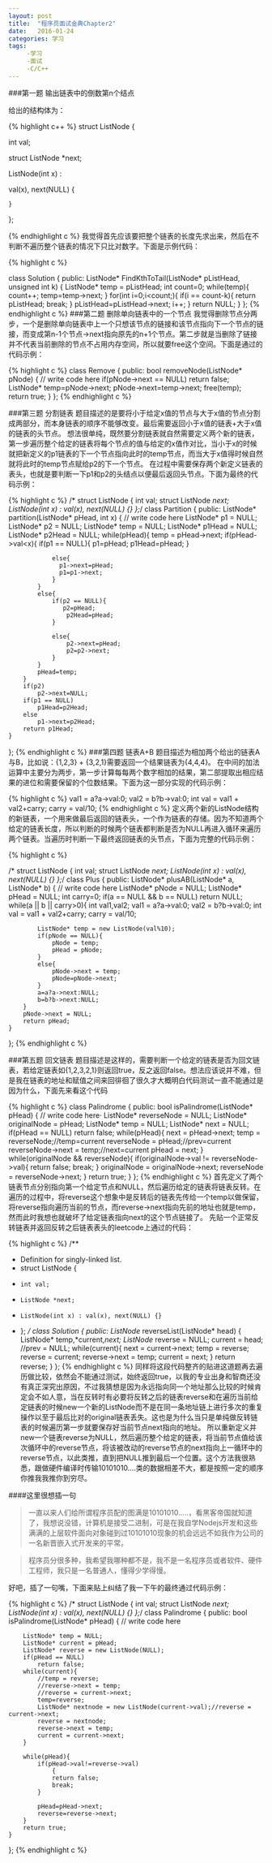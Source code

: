 ```yaml
---
layout: post
title:  "程序员面试金典Chapter2"
date:   2016-01-24
categories: 学习
tags: 
     -学习
     -面试
     -C/C++
---
```

###第一题 输出链表中的倒数第n个结点

给出的结构体为：



{% highlight c++ %}
struct ListNode {

  int val;

  struct ListNode *next;

  ListNode(int x) :

  val(x), next(NULL) {

    }
};

{% endhighlight c %}
我觉得首先应该要把整个链表的长度先求出来，然后在不判断不遍历整个链表的情况下只比对数字。下面是示例代码：

{% highlight c %}

class Solution {
public:
    ListNode* FindKthToTail(ListNode* pListHead, unsigned int k) {
        ListNode* temp = pListHead;
        int count=0;
        while(temp){
            count++;
            temp=temp->next;
        }
        for(int i=0;i<count;){
            if(i == count-k){
                return pListHead;
                break;
            }
            pListHead=pListHead->next;
            i++;
        }
        return NULL;
    }
};
{% endhighlight c %}
###第二题  删除单向链表中的一个节点
我觉得删除节点分两步，一个是删除单向链表中上一个只想该节点的链接和该节点指向下一个节点的链接，而变成第n-1个节点->next指向原先的n+1个节点。第二步就是当删除了链接并不代表当前删除的节点不占用内存空间，所以就要free这个空间。下面是通过的代码示例：

{% highlight c %}
class Remove {
public:
    bool removeNode(ListNode* pNode) {
        // write code here
        if(pNode->next == NULL)
            return false;
        ListNode* temp=pNode->next;
        pNode->next=temp->next;
        free(temp);
        return true;
    }
};
{% endhighlight c %}

###第三题  分割链表
题目描述的是要将小于给定x值的节点与大于x值的节点分割成两部分，而本身链表的顺序不能够改变。最后需要返回小于x值的链表+大于x值的链表的头节点。
想法很单纯，既然要分割链表就自然需要定义两个新的链表，第一步遍历整个给定的链表将每个节点的值与给定的x值作对比，当小于x的时候就把新定义的p1链表的下一个节点指向此时的temp节点，而当大于x值得时候自然就将此时的temp节点赋给p2的下一个节点。
在过程中需要保存两个新定义链表的表头，也就是要判断一下p1和p2的头结点以便最后返回头节点。下面为最终的代码示例：

{% highlight c %}
/*
struct ListNode {
    int val;
    struct ListNode *next;
    ListNode(int x) : val(x), next(NULL) {}
};*/
class Partition {
public:
    ListNode* partition(ListNode* pHead, int x) {
        // write code here
        ListNode* p1 = NULL;
        ListNode* p2 = NULL;
        ListNode* temp = NULL;
        ListNode* p1Head = NULL;
        ListNode* p2Head = NULL;
        while(pHead){
            temp = pHead->next;
            if(pHead->val<x){
                if(p1 == NULL){
                    p1=pHead;
                    p1Head=pHead;
                }
                   
                else{
                  p1->next=pHead;
                  p1=p1->next;  
                }
            }
            else{
                if(p2 == NULL){
                   p2=pHead;
                    p2Head=pHead;
                }
                    
                else{
                	p2->next=pHead;
                	p2=p2->next; 
                }   
            }
            pHead=temp;
        }
        if(p2)
            p2->next=NULL;
        if(p1 == NULL)
            p1Head=p2Head;
        else
            p1->next=p2Head;
        return p1Head;
    }
};
{% endhighlight c %}
###第四题  链表A+B
题目描述为相加两个给出的链表A与B，比如说：{1,2,3} + {3,2,1}需要返回一个结果链表为{4,4,4}。
在中间的加法运算中主要分为两步，第一步计算每每两个数字相加的结果，第二部提取出相应结果的进位和需要保留的个位数结果。下面为这一部分实现的代码示例：

{% highlight c %}
val1 = a?a->val:0;
val2 = b?b->val:0;
int val = val1 + val2+carry;
carry = val/10;
{% endhighlight c %}
定义两个新的ListNode结构的新链表，一个用来做最后返回的链表头，一个作为链表的存储。因为不知道两个给定的链表长度，所以判断的时候两个链表都判断是否为NULL再进入循环来遍历两个链表。当遍历时判断一下最终返回链表的头节点，下面为完整的代码示例：

{% highlight c %}

/*
struct ListNode {
    int val;
    struct ListNode *next;
    ListNode(int x) : val(x), next(NULL) {}
};*/
class Plus {
public:
    ListNode* plusAB(ListNode* a, ListNode* b) {
        // write code here
        ListNode* pNode = NULL;
        ListNode* pHead = NULL;
        int carry=0;
        if(a == NULL && b == NULL)
            return NULL;
        while(a || b || carry>0){
            int val1,val2;
            val1 = a?a->val:0;
            val2 = b?b->val:0;
            int val = val1 + val2+carry;
            carry = val/10;
            
            ListNode* temp = new ListNode(val%10);
            if(pNode == NULL){
                pNode = temp;
                pHead = pNode;
            }
            else{
                pNode->next = temp;
                pNode=pNode->next;
            }
            a=a?a->next:NULL;
            b=b?b->next:NULL;
        }
        pNode->next = NULL;
        return pHead;
    }
};
{% endhighlight c %}

###第五题 回文链表
题目描述是这样的，需要判断一个给定的链表是否为回文链表，若给定链表如{1,2,3,2,1}则返回true，反之返回false。想法应该说并不难，但是我在链表的地址和赋值之间来回徘徊了很久才大概明白代码测试一直不能通过是因为什么，下面先来看这个代码

{% highlight c %}
class Palindrome {
public:
    bool isPalindrome(ListNode* pHead) {
        // write code here·
        ListNode* reverseNode = NULL;
        ListNode* originalNode = pHead;
        ListNode* temp = NULL;
        ListNode* next = NULL;
        if(pHead == NULL)
            return false;
        while(pHead){
            next = pHead->next;
            temp = reverseNode;//temp=current
            reverseNode = pHead;//prev=current
            reverseNode->next = temp;//next=current
            pHead = next;
        }
        while(originalNode && reverseNode){
            if(originalNode->val != reverseNode->val){
                return false;
                break;
            }
            originalNode = originalNode->next;
            reverseNode = reverseNode->next;
        }
        return true;
    }
};
{% endhighlight c %}
首先定义了两个链表节点分别指向第一个给定节点和NULL，然后遍历给定的链表将链表反转。在遍历的过程中，将reverse这个想象中是反转后的链表先传给一个temp以做保留，将reverse指向遍历当前的节点，而reverse->next指向先前的地址也就是temp，然而此时我想也就破坏了给定链表指向next的这个节点链接了。
先贴一个正常反转链表并返回反转之后链表表头的leetcode上通过的代码：

{% highlight c %}
/**
 * Definition for singly-linked list.
 * struct ListNode {
 *     int val;
 *     ListNode *next;
 *     ListNode(int x) : val(x), next(NULL) {}
 * };
 */
class Solution {
public:
    ListNode* reverseList(ListNode* head) {
        ListNode* temp,*current,*next;
        ListNode* reverse = NULL;
        current = head;
        //prev = NULL;
        while(current){
            next = current->next;
            temp = reverse;
            reverse = current;
            reverse->next = temp;
            current = next;
        }
        return reverse;
    }
};
{% endhighlight c %}
同样将这段代码整齐的贴进这道题再去遍历做比较，依然会不能通过测试，始终返回true，以我的专业出身和智商还没有真正深究出原因，不过我猜想是因为永远指向同一个地址那么比较的时候肯定会不如人意，当在反转时有必要将反转之后的链表reverse和在遍历当前给定链表的时候new一个新的ListNode而不是在同一条地址链上进行多次的重复操作以至于最后比对的original链表丢失。这也是为什么当只是单纯做反转链表的时候遍历第一步就要保存好当前节点next指向的地址。
所以重新定义并new一个链表reverse为NULL，然后遍历整个给定的链表，将当前节点值给该次循环中的reverse节点，将该被改动的reverse节点的next指向上一循环中的reverse节点，以此类推，直到把NULL推到最后一个位置。这个方法我很熟悉，跟做硬件编译时传输10101010....类的数据相差不大，都是按照一定的顺序你推我我推你到穷尽。


####这里很想插一句


>一直以来人们给所谓程序员配的图满是10101010.....，看黑客帝国就知道了，我想说没错，计算机是接受二进制，可是在我自学Nodejs开发和这些满满的上层软件面向对象碰到过10101010现象的机会远远不如我作为公司的一名新晋嵌入式开发来的平常。

>程序员分很多种，我希望我哪种都不是，我不是一名程序员或者软件、硬件工程师，我只是一名普通人，懂得少学得慢。

好吧，插了一句嘴，下面来贴上纠结了我一下午的最终通过代码示例：

{% highlight c %}
/*
struct ListNode {
    int val;
    struct ListNode *next;
    ListNode(int x) : val(x), next(NULL) {}
};*/
class Palindrome {
public:
    bool isPalindrome(ListNode* pHead) {
        // write code here
        
        ListNode* temp = NULL;
        ListNode* current = pHead;
        ListNode* reverse = new ListNode(NULL);
        if(pHead == NULL)
            return false;
        while(current){
            //temp = reverse;
            //reverse->next = temp;
            //reverse = current->next;
            temp=reverse;
            ListNode* nextnode = new ListNode(current->val);//reverse = current->next;
            reverse = nextnode;
            reverse->next = temp;
            current = current->next;
        }
         
        while(pHead){
            if(pHead->val!=reverse->val)
                {
                return false;
                break;
            }
                
            pHead=pHead->next;
            reverse=reverse->next;
        }
        return true;
    }
};
{% endhighlight c %}